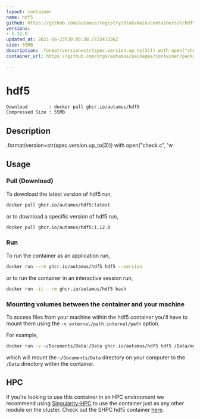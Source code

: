 ```yaml
---
layout: container
name: hdf5
github: https://github.com/autamus/registry/blob/main/containers/h/hdf5/spack.yaml
versions:
- 1.12.0
updated_at: 2021-06-23T20:05:38.772247336Z
size: 55MB
description: .format(version=str(spec.version.up_to(3))) with open("check.c", 'w
container_url: https://github.com/orgs/autamus/packages/container/package/hdf5

---
```

# hdf5
```bash 
Download        : docker pull ghcr.io/autamus/hdf5
Compressed Size : 55MB
```

## Description
.format(version=str(spec.version.up_to(3))) with open("check.c", 'w

## Usage
### Pull (Download)
To download the latest version of hdf5 run,

```bash
docker pull ghcr.io/autamus/hdf5:latest
```

or to download a specific version of hdf5 run,

```bash
docker pull ghcr.io/autamus/hdf5:1.12.0
```
### Run
To run the container as an application run,
```bash
docker run --rm ghcr.io/autamus/hdf5 hdf5 --version
```

or to run the container in an interactive session run,
```bash
docker run -it --rm ghcr.io/autamus/hdf5 bash
```

### Mounting volumes between the container and your machine
To access files from your machine within the hdf5 container you'll have to mount them using the `-v external/path:internal/path` option.

For example,
```bash
docker run -v ~/Documents/Data:/Data ghcr.io/autamus/hdf5 hdf5 /Data/myData.csv
```
which will mount the `~/Documents/Data` directory on your computer to the `/Data` directory within the container.

## HPC
If you're looking to use this container in an HPC environment we recommend using [Singularity-HPC](https://singularity-hpc.readthedocs.io) to use the container just as any other module on the cluster. Check out the SHPC hdf5 container [here](https://singularityhub.github.io/singularity-hpc/r/ghcr.io-autamus-hdf5/).